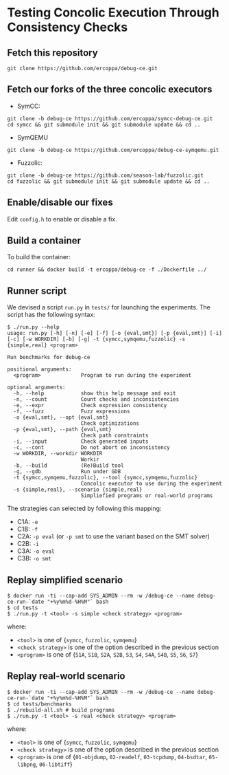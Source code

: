 # Testing Concolic Execution Through Consistency Checks

## Fetch this repository
```
git clone https://github.com/ercoppa/debug-ce.git
```

## Fetch our forks of the three concolic executors
- SymCC:
```
git clone -b debug-ce https://github.com/ercoppa/symcc-debug-ce.git
cd symcc && git submodule init && git submodule update && cd ..
```
- SymQEMU
```
git clone -b debug-ce https://github.com/ercoppa/debug-ce-symqemu.git
```
- Fuzzolic:
```
git clone -b debug-ce https://github.com/season-lab/fuzzolic.git
cd fuzzolic && git submodule init && git submodule update && cd ..
```

## Enable/disable our fixes
Edit `config.h` to enable or disable a fix. 

## Build a container
To build the container:
```
cd runner && docker build -t ercoppa/debug-ce -f ./Dockerfile ../
```

## Runner script
We devised a script `run.py` in `tests/` for launching the experiments. The script has the following syntax:
```
$ ./run.py --help
usage: run.py [-h] [-n] [-e] [-f] [-o {eval,smt}] [-p {eval,smt}] [-i] [-c] [-w WORKDIR] [-b] [-g] -t {symcc,symqemu,fuzzolic} -s {simple,real} <program>

Run benchmarks for debug-ce

positional arguments:
  <program>             Program to run during the experiment

optional arguments:
  -h, --help            show this help message and exit
  -n, --count           Count checks and inconsistencies
  -e, --expr            Check expression consistency
  -f, --fuzz            Fuzz expressions
  -o {eval,smt}, --opt {eval,smt}
                        Check optimizations
  -p {eval,smt}, --path {eval,smt}
                        Check path constraints
  -i, --input           Check generated inputs
  -c, --cont            Do not abort on inconsistency
  -w WORKDIR, --workdir WORKDIR
                        Workir
  -b, --build           (Re)Build tool
  -g, --gdb             Run under GDB
  -t {symcc,symqemu,fuzzolic}, --tool {symcc,symqemu,fuzzolic}
                        Concolic executor to use during the experiment
  -s {simple,real}, --scenario {simple,real}
                        Simpliefied programs or real-world programs
```
The strategies can selected by following this mapping:
   * C1A: `-e`
   * C1B: `-f`
   * C2A: `-p eval` (or `-p smt` to use the variant based on the SMT solver)
   * C2B: `-i`
   * C3A: `-o eval`
   * C3B: `-o smt`


## Replay simplified scenario
```
$ docker run -ti --cap-add SYS_ADMIN --rm -w /debug-ce --name debug-ce-run-`date "+%y%m%d-%H%M"` bash
$ cd tests
$ ./run.py -t <tool> -s simple <check strategy> <program>
```
where:
 * `<tool>` is one of {`symcc`, `fuzzolic`, `symqemu`} 
 * `<check strategy>` is one of the option described in the previous section
 * `<program>` is one of {`S1A`, `S1B`, `S2A`, `S2B`, `S3`, `S4`, `S4A`, `S4B`, `S5`, `S6`, `S7`} 

## Replay real-world scenario
```
$ docker run -ti --cap-add SYS_ADMIN --rm -w /debug-ce --name debug-ce-run-`date "+%y%m%d-%H%M"` bash
$ cd tests/benchmarks
$ ./rebuild-all.sh # build programs
$ ./run.py -t <tool> -s real <check strategy> <program>
```
where:
 * `<tool>` is one of {`symcc`, `fuzzolic`, `symqemu`} 
 * `<check strategy>` is one of the option described in the previous section
 * `<program>` is one of {`01-objdump`, `02-readelf`, `03-tcpdump`, `04-bsdtar`, `05-libpng`, `06-libtiff`} 